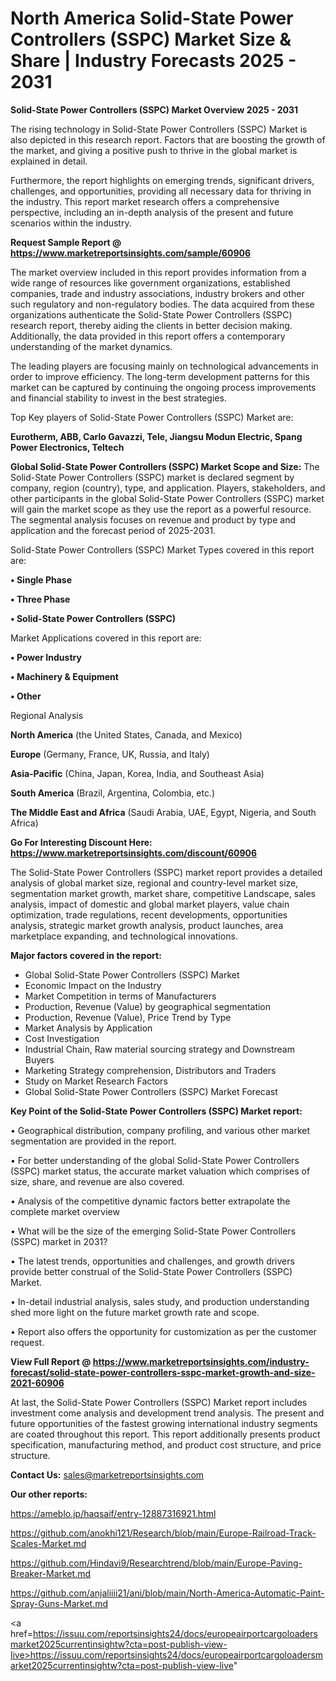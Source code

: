 # North America Solid-State Power Controllers (SSPC) Market Size & Share | Industry Forecasts 2025 - 2031

<Strong> Solid-State Power Controllers (SSPC) Market Overview 2025 - 2031</strong>

The rising technology in Solid-State Power Controllers (SSPC) Market is also depicted in this research report. Factors that are boosting the growth of the market, and giving a positive push to thrive in the global market is explained in detail.

Furthermore, the report highlights on emerging trends, significant drivers, challenges, and opportunities, providing all necessary data for thriving in the industry. This report market research offers a comprehensive perspective, including an in-depth analysis of the present and future scenarios within the industry.

<strong>Request Sample Report @ <a href=https://www.marketreportsinsights.com/sample/60906>https://www.marketreportsinsights.com/sample/60906</a></strong>

The market overview included in this report provides information from a wide range of resources like government organizations, established companies, trade and industry associations, industry brokers and other such regulatory and non-regulatory bodies. The data acquired from these organizations authenticate the Solid-State Power Controllers (SSPC) research report, thereby aiding the clients in better decision making. Additionally, the data provided in this report offers a contemporary understanding of the market dynamics.

The leading players are focusing mainly on technological advancements in order to improve efficiency. The long-term development patterns for this market can be captured by continuing the ongoing process improvements and financial stability to invest in the best strategies.

Top Key players of Solid-State Power Controllers (SSPC) Market are:

<strong>Eurotherm, ABB, Carlo Gavazzi, Tele, Jiangsu Modun Electric, Spang Power Electronics, Teltech</strong>

<strong><b>Global Solid-State Power Controllers (SSPC) Market Scope and Size:</b></strong>
The Solid-State Power Controllers (SSPC) market is declared segment by company, region (country), type, and application. Players, stakeholders, and other participants in the global Solid-State Power Controllers (SSPC) market will gain the market scope as they use the report as a powerful resource. The segmental analysis focuses on revenue and product by type and application and the forecast period of 2025-2031.

Solid-State Power Controllers (SSPC) Market Types covered in this report are:

<strong>• Single Phase

• Three Phase

• Solid-State Power Controllers (SSPC)</strong>

Market Applications covered in this report are:

<strong>• Power Industry

• Machinery & Equipment

• Other</strong> 

Regional Analysis

<strong>North America</strong> (the United States, Canada, and Mexico)

<strong>Europe</strong> (Germany, France, UK, Russia, and Italy)

<strong>Asia-Pacific</strong> (China, Japan, Korea, India, and Southeast Asia)

<strong>South America</strong> (Brazil, Argentina, Colombia, etc.)

<strong>The Middle East and Africa</strong> (Saudi Arabia, UAE, Egypt, Nigeria, and South Africa)

<strong>Go For Interesting Discount Here: <a href=https://www.marketreportsinsights.com/discount/60906>https://www.marketreportsinsights.com/discount/60906</a></strong>

The Solid-State Power Controllers (SSPC) market report provides a detailed analysis of global market size, regional and country-level market size, segmentation market growth, market share, competitive Landscape, sales analysis, impact of domestic and global market players, value chain optimization, trade regulations, recent developments, opportunities analysis, strategic market growth analysis, product launches, area marketplace expanding, and technological innovations.

<strong><b>Major factors covered in the report:</b></strong>
<ul>
  <li>Global Solid-State Power Controllers (SSPC) Market </li>
  <li>Economic Impact on the Industry</li>
  <li>Market Competition in terms of Manufacturers</li>
  <li>Production, Revenue (Value) by geographical segmentation</li>
  <li>Production, Revenue (Value), Price Trend by Type</li>
  <li>Market Analysis by Application</li>
  <li>Cost Investigation</li>
  <li>Industrial Chain, Raw material sourcing strategy and Downstream Buyers</li>
  <li>Marketing Strategy comprehension, Distributors and Traders</li>
  <li>Study on Market Research Factors</li>
  <li>Global Solid-State Power Controllers (SSPC) Market Forecast</li>
</ul>

<strong><b>Key Point of the Solid-State Power Controllers (SSPC) Market report:</b></strong>

• Geographical distribution, company profiling, and various other market segmentation are provided in the report.

• For better understanding of the global Solid-State Power Controllers (SSPC) market status, the accurate market valuation which comprises of size, share, and revenue are also covered.

• Analysis of the competitive dynamic factors better extrapolate the complete market overview

• What will be the size of the emerging Solid-State Power Controllers (SSPC) market in 2031?

• The latest trends, opportunities and challenges, and growth drivers provide better construal of the Solid-State Power Controllers (SSPC) Market.

• In-detail industrial analysis, sales study, and production understanding shed more light on the future market growth rate and scope.

• Report also offers the opportunity for customization as per the customer request.

<strong><b>View Full Report @ <a href=https://www.marketreportsinsights.com/industry-forecast/solid-state-power-controllers-sspc-market-growth-and-size-2021-60906>https://www.marketreportsinsights.com/industry-forecast/solid-state-power-controllers-sspc-market-growth-and-size-2021-60906</a></b></strong>


At last, the Solid-State Power Controllers (SSPC) Market report includes investment come analysis and development trend analysis. The present and future opportunities of the fastest growing international industry segments are coated throughout this report. This report additionally presents product specification, manufacturing method, and product cost structure, and price structure.

<strong>Contact Us:</strong>
sales@marketreportsinsights.com

<strong>Our other reports:</strong>

<a href=https://ameblo.jp/haqsaif/entry-12887316921.html>https://ameblo.jp/haqsaif/entry-12887316921.html</a>

<a href=https://github.com/anokhi121/Research/blob/main/Europe-Railroad-Track-Scales-Market.md>https://github.com/anokhi121/Research/blob/main/Europe-Railroad-Track-Scales-Market.md</a>

<a href=https://github.com/Hindavi9/Researchtrend/blob/main/Europe-Paving-Breaker-Market.md>https://github.com/Hindavi9/Researchtrend/blob/main/Europe-Paving-Breaker-Market.md</a>

<a href=https://github.com/anjaliiii21/ani/blob/main/North-America-Automatic-Paint-Spray-Guns-Market.md>https://github.com/anjaliiii21/ani/blob/main/North-America-Automatic-Paint-Spray-Guns-Market.md</a>

<a href=https://issuu.com/reportsinsights24/docs/europeairportcargoloadersmarket2025currentinsightw?cta=post-publish-view-live>https://issuu.com/reportsinsights24/docs/europeairportcargoloadersmarket2025currentinsightw?cta=post-publish-view-live</a>"
